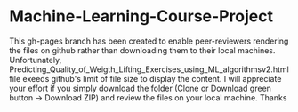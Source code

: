 # Machine-Learning-Course-Project
This gh-pages branch has been created to enable peer-reviewers rendering the files on github rather than downloading them to their local machines.
Unfortunately, Predicting_Quality_of_Weigth_Lifting_Exercises_using_ML_algorithmsv2.html file exeeds github's limit
of file size to display the content. 
I will appreciate your effort if you simply download the folder (Clone or Download green button -> Download ZIP) and review the files on your local machine.
Thanks
